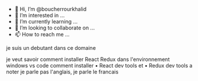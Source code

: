 - 👋 Hi, I’m @boucherrourkhalid
- 👀 I’m interested in ...
- 🌱 I’m currently learning ...
- 💞️ I’m looking to collaborate on ...
- 📫 How to reach me ...

<!---
boucherrourkhalid/boucherrourkhalid is a ✨ special ✨ repository because its `README.md` (this file) appears on your GitHub profile.
You can click the Preview link to take a look at your changes.
--->je suis un debutant dans ce domaine 
je veut  savoir comment installer React Redux dans l'environnement windows vs code
comment installer •	React dev tools  et •	Redux dev tools 
a noter je parle pas l'anglais,  je parle le francais

